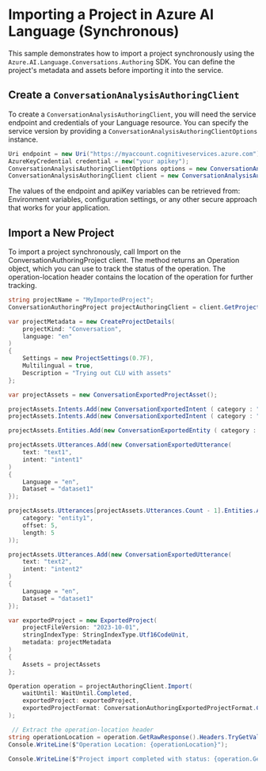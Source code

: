 # Importing a Project in Azure AI Language (Synchronous)

This sample demonstrates how to import a project synchronously using the `Azure.AI.Language.Conversations.Authoring` SDK. You can define the project's metadata and assets before importing it into the service.

## Create a `ConversationAnalysisAuthoringClient`

To create a `ConversationAnalysisAuthoringClient`, you will need the service endpoint and credentials of your Language resource. You can specify the service version by providing a `ConversationAnalysisAuthoringClientOptions` instance.

```C# Snippet:CreateAuthoringClientForSpecificApiVersion
Uri endpoint = new Uri("https://myaccount.cognitiveservices.azure.com");
AzureKeyCredential credential = new("your apikey");
ConversationAnalysisAuthoringClientOptions options = new ConversationAnalysisAuthoringClientOptions(ConversationAnalysisAuthoringClientOptions.ServiceVersion.V2024_11_15_Preview);
ConversationAnalysisAuthoringClient client = new ConversationAnalysisAuthoringClient(endpoint, credential, options);
```

The values of the endpoint and apiKey variables can be retrieved from: Environment variables, configuration settings, or any other secure approach that works for your application.

## Import a New Project

To import a project synchronously, call Import on the ConversationAuthoringProject client. The method returns an Operation object, which you can use to track the status of the operation. The operation-location header contains the location of the operation for further tracking.

```C# Snippet:Sample2_ConversationsAuthoring_Import
string projectName = "MyImportedProject";
ConversationAuthoringProject projectAuthoringClient = client.GetProject(projectName);

var projectMetadata = new CreateProjectDetails(
    projectKind: "Conversation",
    language: "en"
)
{
    Settings = new ProjectSettings(0.7F),
    Multilingual = true,
    Description = "Trying out CLU with assets"
};

var projectAssets = new ConversationExportedProjectAsset();

projectAssets.Intents.Add(new ConversationExportedIntent ( category : "intent1" ));
projectAssets.Intents.Add(new ConversationExportedIntent ( category : "intent2" ));

projectAssets.Entities.Add(new ConversationExportedEntity ( category : "entity1" ));

projectAssets.Utterances.Add(new ConversationExportedUtterance(
    text: "text1",
    intent: "intent1"
)
{
    Language = "en",
    Dataset = "dataset1"
});

projectAssets.Utterances[projectAssets.Utterances.Count - 1].Entities.Add(new ExportedUtteranceEntityLabel(
    category: "entity1",
    offset: 5,
    length: 5
));

projectAssets.Utterances.Add(new ConversationExportedUtterance(
    text: "text2",
    intent: "intent2"
)
{
    Language = "en",
    Dataset = "dataset1"
});

var exportedProject = new ExportedProject(
    projectFileVersion: "2023-10-01",
    stringIndexType: StringIndexType.Utf16CodeUnit,
    metadata: projectMetadata
)
{
    Assets = projectAssets
};

Operation operation = projectAuthoringClient.Import(
    waitUntil: WaitUntil.Completed,
    exportedProject: exportedProject,
    exportedProjectFormat: ConversationAuthoringExportedProjectFormat.Conversation
);

 // Extract the operation-location header
string operationLocation = operation.GetRawResponse().Headers.TryGetValue("operation-location", out var location) ? location : null;
Console.WriteLine($"Operation Location: {operationLocation}");

Console.WriteLine($"Project import completed with status: {operation.GetRawResponse().Status}");
```
